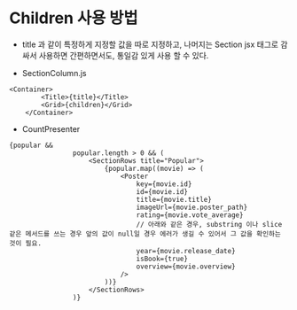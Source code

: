 # Children 사용 방법

- title 과 같이 특정하게 지정할 값을 따로 지정하고,
  나머지는 Section jsx 태그로 감싸서 사용하면 간편하면서도, 통일감 있게 사용 할 수 있다.

- SectionColumn.js

```
<Container>
		<Title>{title}</Title>
		<Grid>{children}</Grid>
	</Container>
```

- CountPresenter

```
{popular &&
				popular.length > 0 && (
					<SectionRows title="Popular">
						{popular.map((movie) => (
							<Poster
								key={movie.id}
								id={movie.id}
								title={movie.title}
								imageUrl={movie.poster_path}
								rating={movie.vote_average}
								// 아래와 같은 경우, substring 이나 slice 같은 메서드를 쓰는 경우 앞의 값이 null일 경우 에러가 생길 수 있어서 그 값을 확인하는 것이 필요.
								year={movie.release_date}
								isBook={true}
								overview={movie.overview}
							/>
						))}
					</SectionRows>
				)}
```
